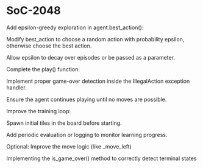 # SoC-2048
Add epsilon-greedy exploration in agent.best_action():

Modify best_action to choose a random action with probability epsilon, otherwise choose the best action.

Allow epsilon to decay over episodes or be passed as a parameter.

Complete the play() function:

Implement proper game-over detection inside the IllegalAction exception handler.

Ensure the agent continues playing until no moves are possible.

Improve the training loop:

Spawn initial tiles in the board before starting.

Add periodic evaluation or logging to monitor learning progress.

Optional:
Improve the move logic (like _move_left)

Implementing the is_game_over() method to correctly detect terminal states
